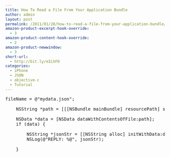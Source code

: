 ```yaml
---
title: How To Read a File From Your Application Bundle
author: admin
layout: post
permalink: /2011/01/28/how-to-read-a-file-from-your-application-bundle/
amazon-product-excerpt-hook-override:
  - 3
amazon-product-content-hook-override:
  - 2
amazon-product-newwindow:
  - 3
short-url:
  - http://bit.ly/eILhFD
categories:
  - iPhone
  - JSON
  - objective-c
  - Tutorial
---
```

<pre class="brush:cpp">fileName = @"mydata.json";

	NSString *path = [[[NSBundle mainBundle] resourcePath] stringByAppendingPathComponent:fileName];

	NSData *data = [NSData dataWithContentsOfFile:path];
	if (data) {

		NSString *jsonStr = [[NSString alloc] initWithData:data encoding:NSASCIIStringEncoding];
		NSLog(@"REPLY: %@", jsonStr);

	}</pre>